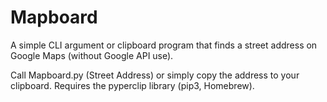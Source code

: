 # Mapboard
A simple CLI argument or clipboard program that finds a street address on Google Maps (without Google API use).

Call Mapboard.py (Street Address) or simply copy the address to your clipboard.
Requires the pyperclip library (pip3, Homebrew).

